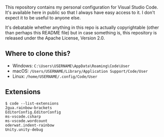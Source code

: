 This repository contains my personal configuration for Visual Studio Code. It's available here in public so that I always have easy access to it. I don't expect it to be useful to anyone else.

It's debatable whether anything in this repo is actually copyrightable (other than perhaps this README file) but in case something is, this repository is released under the Apache License, Version 2.0.

## Where to clone this?

* Windows: `C:\Users\USERNAME\AppData\Roaming\Code\User`
* macOS: `/Users/USERNAME/Library/Application Support/Code/User`
* Linux: `/home/USERNAME/.config/Code/User`

## Extensions

    $ code --list-extensions
    2gua.rainbow-brackets
    EditorConfig.EditorConfig
    ms-vscode.csharp
    ms-vscode.wordcount
    oderwat.indent-rainbow
    Unity.unity-debug
